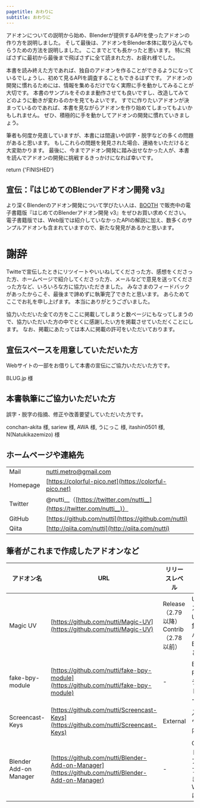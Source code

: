 ```yaml
---
pagetitle: おわりに
subtitle: おわりに
---
```



アドオンについての説明から始め、Blenderが提供するAPIを使ったアドオンの作り方を説明しました。
そして最後は、アドオンをBlender本体に取り込んでもらうための方法を説明しました。
ここまでとても長かったと思います。
特に飛ばさずに最初から最後まで飛ばさずに全て読まれた方、お疲れ様でした。

本書を読み終えた方であれば、独自のアドオンを作ることができるようになっているでしょうし、初めて見るAPIを調査することもできるはずです。
アドオンの開発に慣れるためには、情報を集めるだけでなく実際に手を動かしてみることが大切です。
本書のサンプルをそのまま動作させても良いですし、改造してみてどのように動きが変わるのかを見てもよいです。
すでに作りたいアドオンが決まっているのであれば、本書を見ながらアドオンを作り始めてしまってもよいかもしれません。
ぜひ、積極的に手を動かしてアドオンの開発に慣れていきましょう。

筆者も何度か見直していますが、本書には間違いや誤字・脱字などの多くの問題があると思います。
もしこれらの問題を発見された場合、連絡をいただけると大変助かります。
最後に、今までアドオン開発に踏み出せなかった人が、本書を読んでアドオンの開発に挑戦するきっかけになれば幸いです。

return {'FINISHED'}

## 宣伝：『はじめてのBlenderアドオン開発 v3』

より深くBlenderのアドオン開発について学びたい人は、[BOOTH](https://colorful-pico.booth.pm/items/1678181) で販売中の電子書籍版『はじめてのBlenderアドオン開発 v3』をぜひお買い求めください。
電子書籍版では、Web版では紹介していなかったAPIの解説に加え、数多くのサンプルアドオンも含まれていますので、新たな発見があるかと思います。


# 謝辞

Twitteで宣伝したときにリツイートやいいねしてくださった方、感想をくださった方、ホームページで紹介してくださった方、メールなどで意見を送ってくださった方など、いろいろな方に協力いただきました。
みなさまのフィードバックがあったからこそ、最後まで諦めずに執筆完了できたと思います。
あらためてここでお礼を申し上げます。
本当にありがとうございました。

協力いただいた全ての方をここに掲載してしまうと数ページにもなってしまうので、協力いただいた方の中でとくに感謝したい方を掲載させていただくことにします。
なお、掲載にあたっては本人に掲載の許可をいただいております。


## 宣伝スペースを用意していただいた方

Webサイトの一部をお借りして本書の宣伝にご協力いただいた方です。

BLUG.jp 様


## 本書執筆にご協力いただいた方

誤字・脱字の指摘、修正や改善要望していただいた方です。

conchan-akita 様, sariew 様, AWA 様, うにっこ 様, itashin0501 様, N(Natukikazemizo) 様


## ホームページや連絡先

|||
|---|---|
|Mail|nutti.metro@gmail.com |
|Homepage|[https://colorful-pico.net](https://colorful-pico.net)|
|Twitter|@nutti\_\_（[https://twitter.com/nutti__](https://twitter.com/nutti__)）|
|GitHub|[https://github.com/nutti](https://github.com/nutti)|
|Qiita|[http://qiita.com/nutti](http://qiita.com/nutti)|


## 筆者がこれまで作成したアドオンなど

|アドオン名|URL|リリースレベル|概要|
|---|---|---|---|
|Magic UV|[https://github.com/nutti/Magic-UV](https://github.com/nutti/Magic-UV)|Release（2.79以降）<br>Contrib（2.78以前）|UV座標のコピー・ペーストをはじめとした、UV編集に役立つ機能を集めたアドオン<br>バージョン2.79よりBlenderの公式アドオンとして登録される|
|fake-bpy-module|[https://github.com/nutti/fake-bpy-module](https://github.com/nutti/fake-bpy-module)|-|Blenderが提供するPython APIについて、テキストエディタでコード補完するためのモジュール|
|Screencast-Keys|[https://github.com/nutti/Screencast-Keys](https://github.com/nutti/Screencast-Keys)|External|入力したキーボードやマウスのキーを、Blender内に表示するアドオン|
|Blender Add-on Manager|[https://github.com/nutti/Blender-Add-on-Manager](https://github.com/nutti/Blender-Add-on-Manager)|-|GitHubに登録されたアドオンのインストール・アンインストール・アップデートを行うことができるツール<br>Windows/MacOS/Linuxに対応|
